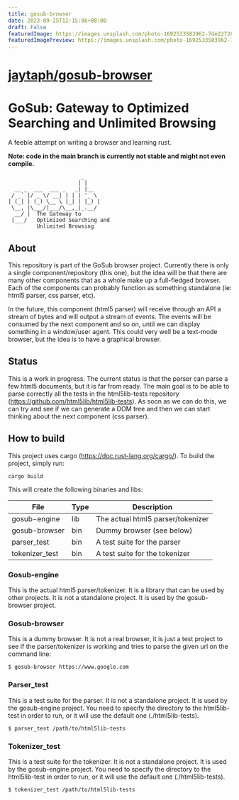 ```yaml
---
title: gosub-browser
date: 2023-09-25T12:15:06+08:00
draft: False
featuredImage: https://images.unsplash.com/photo-1692533583962-7de22728939e?ixid=M3w0NjAwMjJ8MHwxfHJhbmRvbXx8fHx8fHx8fDE2OTU2MTUyOTl8&ixlib=rb-4.0.3
featuredImagePreview: https://images.unsplash.com/photo-1692533583962-7de22728939e?ixid=M3w0NjAwMjJ8MHwxfHJhbmRvbXx8fHx8fHx8fDE2OTU2MTUyOTl8&ixlib=rb-4.0.3
---
```


# [jaytaph/gosub-browser](https://github.com/jaytaph/gosub-browser)

# GoSub: Gateway to Optimized Searching and Unlimited Browsing

A feeble attempt on writing a browser and learning rust.

**Note: code in the main branch is currently not stable and might not even compile.**

```
                       _     
                      | |    
  __ _  ___  ___ _   _| |__  
 / _` |/ _ \/ __| | | | '_ \ 
| (_| | (_) \__ \ |_| | |_) |
 \__, |\___/|___/\__,_|_.__/ 
  __/ |  The Gateway to                    
 |___/   Optimized Searching and 
         Unlimited Browsing                    
```


## About

This repository is part of the GoSub browser project. Currently there is only a single component/repository (this one), 
but the idea will be that there are many other components that as a whole make up a full-fledged browser. Each of the 
components can probably function as something standalone (ie: html5 parser, css parser, etc).

In the future, this component (html5 parser) will receive through an API a stream of bytes and will output a stream of
events. The events will be consumed by the next component and so on, until we can display something in a window/user 
agent. This could very well be a text-mode browser, but the idea is to have a graphical browser.


## Status

This is a work in progress. The current status is that the parser can parse a few html5 documents, but it is far from
ready. The main goal is to be able to parse correctly all the tests in the html5lib-tests repository 
(https://github.com/html5lib/html5lib-tests). As soon as we can do this, we can try and see if we can generate a DOM 
tree and then we can start thinking about the next component (css parser).

## How to build

This project uses cargo (https://doc.rust-lang.org/cargo/). To build the project, simply run:

``` 
cargo build
```

This will create the following binaries and libs:

| File           | Type | Description                       |
|----------------|------|-----------------------------------|
| gosub-engine   | lib  | The actual html5 parser/tokenizer |
| gosub-browser  | bin  | Dummy browser (see below)         |
| parser_test    | bin  | A test suite for the parser       |
| tokenizer_test | bin  | A test suite for the tokenizer    |

### Gosub-engine

This is the actual html5 parser/tokenizer. It is a library that can be used by other projects. It is not a standalone
project. It is used by the gosub-browser project.

### Gosub-browser

This is a dummy browser. It is not a real browser, it is just a test project to see if the parser/tokenizer is working 
and tries to parse the given url on the command line:

```shell
$ gosub-browser https://www.google.com
```

### Parser_test

This is a test suite for the parser. It is not a standalone project. It is used by the gosub-engine project. You need 
to specify the directory to the html5lib-test in order to run, or it will use the default one (./html5lib-tests).

```shell
$ parser_test /path/to/html5lib-tests
```

### Tokenizer_test

This is a test suite for the tokenizer. It is not a standalone project. It is used by the gosub-engine project. You need
to specify the directory to the html5lib-test in order to run, or it will use the default one (./html5lib-tests).

```shell
$ tokenizer_test /path/to/html5lib-tests
```